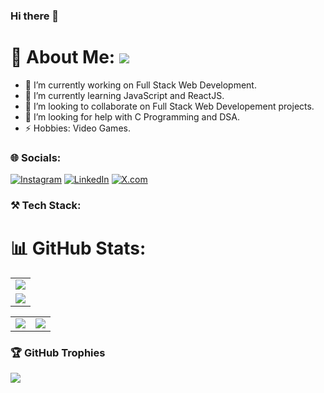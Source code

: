 ### Hi there 👋

# 💫 About Me: ![](https://komarev.com/ghpvc/?username=priyanshukumarsinha&label=Profile+views&style=for-the-badge&color=green)

- 🔭 I’m currently working on Full Stack Web Development.
- 🌱 I’m currently learning JavaScript and ReactJS.
- 👯 I’m looking to collaborate on Full Stack Web Developement projects.
- 🤔 I’m looking for help with C Programming and DSA.
- ⚡ Hobbies: Video Games.


### 🌐 Socials:
[![Instagram](https://img.shields.io/badge/Instagram-%23E4405F.svg?logo=Instagram&logoColor=white)](https://www.instagram.com/priyanshu_kumar_sinha_/)  [![LinkedIn](https://img.shields.io/badge/LinkedIn-%230077B5.svg?logo=linkedin&logoColor=white)](https://www.linkedin.com/in/priyanshukumarsinha/)  [![X.com](https://img.shields.io/badge/X.com-%231DA1F2.svg?logo=X&logoColor=white)](https://x.com/priyanshu_pks) 


### ⚒️ Tech Stack:


# 📊 GitHub Stats:
<table>
  <tr>
    <td>
      <img src="https://github-readme-streak-stats.herokuapp.com?user=priyanshukumarsinha&theme=neon-palenight&hide_border=true&card_width=705">
     </td>
   </tr>
  <tr>
    <td>
      <img src="http://github-profile-summary-cards.vercel.app/api/cards/profile-details?username=priyanshukumarsinha&theme=2077">
     </td>
   </tr>
</table><table>
  <tr>
    <td><img src="http://github-profile-summary-cards.vercel.app/api/cards/stats?username=priyanshukumarsinha&theme=aura_dark"></td>
    <td><img src="http://github-profile-summary-cards.vercel.app/api/cards/most-commit-language?username=priyanshukumarsinha&theme=aura_dark"></td>
  </tr>
</table>

### 🏆 GitHub Trophies
![](https://github-profile-trophy.vercel.app/?username=priyanshukumarsinha&theme=darkhub&no-frame=false&no-bg=false&margin-w=4)




